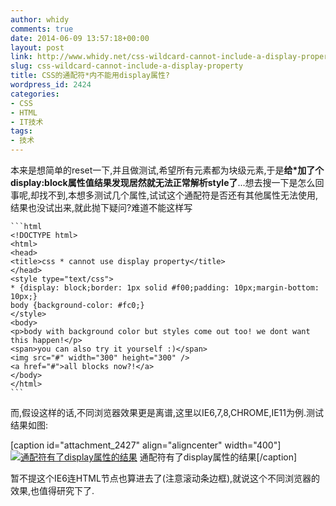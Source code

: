 ```yaml
---
author: whidy
comments: true
date: 2014-06-09 13:57:18+00:00
layout: post
link: http://www.whidy.net/css-wildcard-cannot-include-a-display-property.html
slug: css-wildcard-cannot-include-a-display-property
title: CSS的通配符*内不能用display属性?
wordpress_id: 2424
categories:
- CSS
- HTML
- IT技术
tags:
- 技术
---
```


本来是想简单的reset一下,并且做测试,希望所有元素都为块级元素,于是**给*加了个display:block属性值结果发现居然就无法正常解析style了**...想去搜一下是怎么回事呢,却找不到,本想多测试几个属性,试试这个通配符是否还有其他属性无法使用,结果也没试出来,就此抛下疑问?难道不能这样写


    ```html
    <!DOCTYPE html>
    <html>
    <head>
    <title>css * cannot use display property</title>
    </head>
    <style type="text/css">
    * {display: block;border: 1px solid #f00;padding: 10px;margin-bottom: 10px;}
    body {background-color: #fc0;}
    </style>
    <body>
    <p>body with background color but styles come out too! we dont want this happen!</p>
    <span>you can also try it yourself :)</span>
    <img src="#" width="300" height="300" />
    <a href="#">all blocks now?!</a>
    </body>
    </html>
    ```



而,假设这样的话,不同浏览器效果更是离谱,这里以IE6,7,8,CHROME,IE11为例.测试结果如图:

[caption id="attachment_2427" align="aligncenter" width="400"][![通配符有了display属性的结果](http://www.whidy.net/wp-content/uploads/2014/06/css_display-400x165.png)](http://www.whidy.net/wp-content/uploads/2014/06/css_display.png) 通配符有了display属性的结果[/caption]

暂不提这个IE6连HTML节点也算进去了(注意滚动条边框),就说这个不同浏览器的效果,也值得研究下了.
